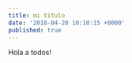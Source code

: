 ```yaml
---
title: mi titulo
date: '2018-04-20 10:10:15 +0000'
published: true
---
```

Hola a todos!
<amp-img src="Cta3a_OXgAEOroQ.jpg.jpg" alt="Welcome" height="400" width="800"></amp-img>



